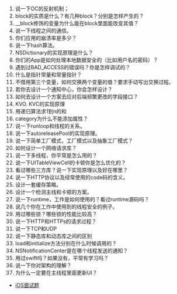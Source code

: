 1. 说一下OC的反射机制；
2. block的实质是什么？有几种block？分别是怎样产生的？
3. __block修饰的变量为什么能在block里面能改变其值？
4. 说一下线程之间的通信。
5. 你们应用的崩溃率是多少？
6. 说一下hash算法。
7. NSDictionary的实现原理是什么？
8. 你们的App是如何处理本地数据安全的（比如用户名的密码）？
9. 遇到过BAD_ACCESS的错误吗？你是怎样调试的？
10. 什么是指针常量和常量指针？
11. 不借用第三个变量，如何交换两个变量的值？要求手动写出交换过程。
12. 若你去设计一个通知中心，你会怎样设计？
13. 如何去设计一个方案去应对后端频繁更改的字段接口？
14. KVO. KVC的实现原理
15. 用递归算法求1到n的和
16. category为什么不能添加属性？
17. 说一下runloop和线程的关系。
18. 说一下autoreleasePool的实现原理。
19. 说一下简单工厂模式，工厂模式以及抽象工厂模式？
20. 如何设计一个网络请求库？
21. 说一下多线程，你平常是怎么用的？
22. 说一下UITableViewCell的卡顿你是怎么优化的？
23. 看过哪些三方库？说一下实现原理以及好在哪里？
24. 说一下HTTP协议以及经常使用的code码的含义。
25. 设计一套缓存策略。
26. 设计一个检测主线和卡顿的方案。
27. 说一下runtime，工作是如何使用的？看过runtime源码吗？
28. 说几个你在工作中使用到的线程安全的例子。
29. 用过哪些锁？哪些锁的性能比较高？
30. 说一下HTTP和HTTPs的请求过程？
31. 说一下TCP和UDP
32. 说一下静态库和动态库之间的区别
33. load和initialize方法分别在什么时候调用的？
34. NSNotificationCenter是在哪个线程发送的通知？
35. 用过swift吗？如果没有，平常有学习吗？
36. 说一下你对架构的理解？
37. 为什么一定要在主线程里面更新UI？

* [iOS面试题](https://blog.csdn.net/hanangellove/article/details/45033453)
